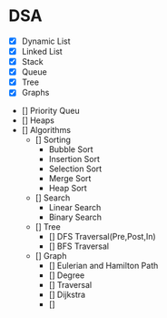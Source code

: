 # DSA

- [X] Dynamic List
- [X] Linked List
- [X] Stack
- [X] Queue
- [X] Tree
- [X] Graphs
- [] Priority Queu
- [] Heaps
- [] Algorithms
    - [] Sorting
        - Bubble Sort
        - Insertion Sort
        - Selection Sort
        - Merge Sort
        - Heap Sort
    - [] Search
        - Linear Search
        - Binary Search
    - [] Tree
        - [] DFS Traversal(Pre,Post,In)
        - [] BFS Traversal
    - [] Graph
        - [] Eulerian and Hamilton Path
        - [] Degree
        - [] Traversal
        - [] Dijkstra
        - []  